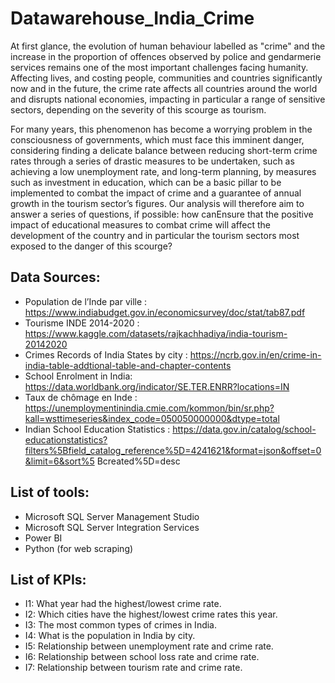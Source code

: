 # Datawarehouse_India_Crime
At first glance, the evolution of human behaviour labelled as "crime" and the increase in the proportion of offences observed by police and gendarmerie services remains one of the most important challenges facing humanity. Affecting lives, and costing people, communities and countries significantly now and in the future, the crime rate affects all countries around the world and disrupts national economies, impacting in particular a range of sensitive sectors, depending on the severity of this scourge as tourism.

For many years, this phenomenon has become a worrying problem in the consciousness of governments, which must face this imminent danger, considering finding a delicate balance between reducing short-term crime rates through a series of drastic measures to be undertaken, such as achieving a low unemployment rate, and long-term planning, by measures such as investment in education, which can be a basic pillar to be implemented to combat the impact of crime and a guarantee of annual growth in the tourism sector’s figures. Our analysis will therefore aim to answer a series of questions, if possible: how canEnsure that the positive impact of educational measures to combat crime will affect the development of the country and in particular the tourism sectors most exposed to the danger of this scourge?

## Data Sources:
- Population de l’Inde par ville :
https://www.indiabudget.gov.in/economicsurvey/doc/stat/tab87.pdf
- Tourisme INDE 2014-2020 :
https://www.kaggle.com/datasets/rajkachhadiya/india-tourism-20142020
- Crimes Records of India States by city :
https://ncrb.gov.in/en/crime-in-india-table-addtional-table-and-chapter-contents
- School Enrolment in India:
https://data.worldbank.org/indicator/SE.TER.ENRR?locations=IN
- Taux de chômage en Inde :
https://unemploymentinindia.cmie.com/kommon/bin/sr.php?kall=wsttimeseries&index_code=050050000000&dtype=total
- Indian School Education Statistics :
https://data.gov.in/catalog/school-educationstatistics?filters%5Bfield_catalog_reference%5D=4241621&format=json&offset=0&limit=6&sort%5 Bcreated%5D=desc

## List of tools:
- Microsoft SQL Server Management Studio
- Microsoft SQL Server Integration Services
- Power BI
- Python (for web scraping)

## List of KPIs:
- I1: What year had the highest/lowest crime rate.
- I2: Which cities have the highest/lowest crime rates this year.
- I3: The most common types of crimes in India.
- I4: What is the population in India by city.
- I5: Relationship between unemployment rate and crime rate.
- I6: Relationship between school loss rate and crime rate.
- I7: Relationship between tourism rate and crime rate.
